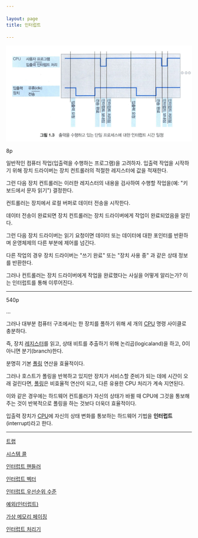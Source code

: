 ```yaml
---

layout: page
title: 인터럽트

---
```


![image](https://github.com/yokikim/osdinostudy_1/blob/main/os_pic/1.3.png?raw=true)

8p

일반적인 컴퓨터 작업(입출력을 수행하는 프로그램)을 고려하자. 입출력 작업을 시작하기 위해 장치 드라이버는 장치 컨트롤러의 적절한 레지스터에 값을 적재한다.

그런 다음 장치 컨트롤러는 이러한 레지스터의 내용을 검사하여 수행할 작업을(예: "키보드에서 문자 읽기") 결정한다.

컨트롤러는 장치에서 로컬 버퍼로 데이터 전송을 시작한다.

데이터 전송이 완료되면 장치 컨트롤러는 장치 드라이버에게 작업이 완료되었음을 알린다.

그런 다음 장치 드라이버는 읽기 요청이면 데이터 또는 데이터에 대한 포인터를 반환하며 운영체제의 다른 부분에 제어를 넘긴다. 

다른 작업의 경우 장치 드라이버는 "쓰기 완료" 또는 "장치 사용 중" 과 같은 상태 정보를 반환한다.

그러나 컨트롤러는 장치 드라이버에게 작업을 완료했다는 사실을 어떻게 알리는가? 이는 인터럽트를 통해 이루어진다.


***

540p

...

그러나 대부분 컴퓨터 구조에서는 한 장치를 폴하기 위해 세 개의 [CPU](CPU.md) 명령 사이클로 충분하다.

즉, 장치 [레지스터](레지스터.md)를 읽고, 상태 비트를 추출하기 위해 논리곱(logicaland)을 하고, 0이 아니면 분기(branch)한다.

분명히 기본 [폴링](폴링.md) 연산을 효율적이다.

그러나 호스트가 폴링을 반복하고 있지만 장치가 서비스할 준비가 되는 데에 시간이 오래 걸린다면, [폴링](폴링.md)은 비효율적 연산이 되고, 다른 유용한 CPU 처리가 계속 지연된다.

이와 같은 경우에는 하드웨어 컨트롤러가 자신의 상태가 바뀔 때 CPU에 그것을 통보해 주는 것이 반복적으로 폴링을 하는 것보다 더욱더 효율적이다.

입출력 장치가 [CPU](CPU.md)에 자신의 상태 변화를 통보하는 하드웨어 기법을 **인터럽트**(interrupt)라고 한다.

***

[트랩](트랩.md)

[시스템 콜](시스템-콜.md)

[인터럽트 핸들러](인터럽트-핸들러.md)

[인터럽트 벡터](인터럽트-벡터.md)

[인터럽트 우선순위 수준](인터럽트-우선순위-수준.md)

[예외(인터럽트)](예외(인터럽트).md)

[가상 메모리 페이징](가상-메모리-페이징.md)

[인터럽트 처리기](인터럽트-처리기.md)